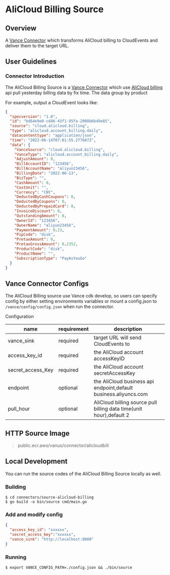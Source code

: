 # AliCloud Billing Source

## Overview

A [Vance Connector][vc] which transforms AliCloud billing to CloudEvents and deliver them to the target URL.

## User Guidelines

### Connector Introduction

The AliCloud Billing Source is a [Vance Connector][vc] which use [AliCloud billing][alibill] api pull yesterday billing data by fix time. 
The data group by product

For example, output a CloudEvent looks like:

``` json
{
  "specversion": "1.0",
  "id": "bd64e9e0-cd46-43f1-95fa-2008b6b49e85",
  "source": "cloud.alicloud.billing",
  "type": "alicloud.account_billing.daily",
  "datacontenttype": "application/json",
  "time": "2022-06-14T07:01:55.277687Z",
  "data": {
    "VanceSource": "cloud.alicloud.billing",
    "VanceType": "alicloud.account_billing.daily",
    "AdjustAmount": 0,
    "BillAccountID": "123456",
    "BillAccountName": "aliyun23456",
    "BillingDate": "2022-06-13",
    "BizType": "",
    "CashAmount": 0,
    "CostUnit": "",
    "Currency": "CNY",
    "DeductedByCashCoupons": 0,
    "DeductedByCoupons": 0,
    "DeductedByPrepaidCard": 0,
    "InvoiceDiscount": 0,
    "OutstandingAmount": 0,
    "OwnerId": "123456",
    "OwnerName": "aliyun23456",
    "PaymentAmount": 0.23,
    "PipCode": "disk",
    "PretaxAmount": 0,
    "PretaxGrossAmount": 0.2352,
    "ProductCode": "disk",
    "ProductName": "",
    "SubscriptionType": "PayAsYouGo"
  }
}
```

## Vance Connector Configs

The AliCloud Billing source use Vance cdk develop, so users can specify config by either setting environments variables or mount a config.json to
`/vance/config/config.json` when run the connector. 

Configuration

| name              | requirement | description                                                           |
|-------------------|-------------|-----------------------------------------------------------------------|
| vance_sink        | required    | target URL will send CloudEvents to                                   |
| access_key_id     | required    | the AliCloud account accessKeyID                                      |
| secret_access_Key | required    | the AliCloud account secretAccessKey                                  | 
| endpoint          | optional    | the AliCloud business api endpoint,default business.aliyuncs.com      |
| pull_hour         | optional    | AliCloud billing source pull billing data time(unit hour),default 2   |


## HTTP Source Image

> public.ecr.aws/vanus/connector/alicloudbill

## Local Development

You can run the source codes of the AliCloud Billing Source locally as well.

### Building

```shell
$ cd connectors/source-alicloud-billing
$ go build -o bin/source cmd/main.go
```

### Add and modify config

```json
{
  "access_key_id": "xxxxxx",
  "secret_access_key":"xxxxxx",
  "vance_sink": "http://localhost:8080"
}
```

### Running

```shell
$ export VANCE_CONFIG_PATH=./config.json && ./bin/source
```

[vc]: https://github.com/JieDing/vance-docs/blob/main/docs/concept.md
[alibill]: https://help.aliyun.com/document_detail/142608.html